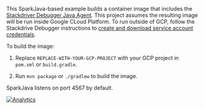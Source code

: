 This SparkJava-based example builds a container image that includes the [Stackdriver Debugger Java Agent](https://cloud.google.com/debugger/docs/).
This project assumes the resulting image will be run inside Google CLoud Platform. To run outside of
GCP, follow the Stackdrive Debugger instructions to [create and download service account
credentials](https://cloud.google.com/debugger/docs/setup/java#local). 

To build the image:

1. Replace `REPLACE-WITH-YOUR-GCP-PROJECT` with your GCP project in `pom.xml` or `build.gradle`.

1. Run `mvn package` or `./gradlew` to build the image.

SparkJava listens on port 4567 by default.

[![Analytics](https://cloud-tools-for-java-metrics.appspot.com/UA-121724379-2/examples/java-agent)](https://github.com/igrigorik/ga-beacon)
